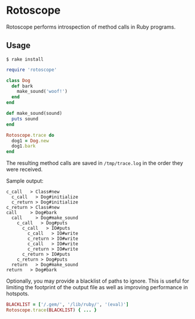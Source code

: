 # Rotoscope

Rotoscope performs introspection of method calls in Ruby programs.

## Usage
```
$ rake install
```

```ruby
require 'rotoscope'

class Dog
  def bark
    make_sound('woof!')
  end
end

def make_sound(sound)
  puts sound
end

Rotoscope.trace do
  dog1 = Dog.new
  dog1.bark
end
```

The resulting method calls are saved in `/tmp/trace.log` in the order they were received.

Sample output:

```
c_call   > Class#new
  c_call   > Dog#initialize
  c_return > Dog#initialize
c_return > Class#new
call     > Dog#bark
  call     > Dog#make_sound
    c_call   > Dog#puts
      c_call   > IO#puts
        c_call   > IO#write
        c_return > IO#write
        c_call   > IO#write
        c_return > IO#write
      c_return > IO#puts
    c_return > Dog#puts
  return   > Dog#make_sound
return   > Dog#bark
```

Optionally, you may provide a blacklist of paths to ignore. This is useful for limiting the footprint of the output file as well as improving performance in hotspots.

```ruby
BLACKLIST = ['/.gem/', '/lib/ruby/', '(eval)']
Rotoscope.trace(BLACKLIST) { ... }
```
